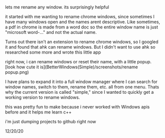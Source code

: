 lets me rename any window. its surprisingly helpful

it started with me wanting to rename chrome windows, since sometimes I have many windows open and the names arent descriptive.
Like sometimes, a pdf in chrome is made from a word doc so the entire window name is just "microsoft word-..." and not the actual name.

Turns out there isn't an extension to rename chrome windows, so I googled it and found that ahk can rename windows. But I didn't want to use ahk so researched some more and wrote this little app

right now, i can rename windows or reset their name, with a little popup.
[look how cute it is](BetterWindows(Simple)/screenshots/rename popup.png)

I have plans to expand it into a full window manager where I can search for window names, switch to them, rename them, etc. all from one menu. Thats why the current version is called "simple," since I wanted to quickly get a working version to rename windows.

this was pretty fun to make because i never worked with Windows apis before and it helps me learn c++

i'm just dumping projects to github right now

12/20/20
